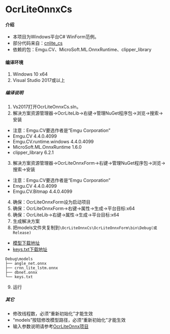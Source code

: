 # OcrLiteOnnxCs

#### 介绍
* 本项目为Windows平台C# WinForm范例。
* 部分代码来自：[cnlite_cs](https://gitclone.com/github.com/cronz/cnlite_cs)
* 依赖的包：Emgu.CV、MicroSoft.ML.OnnxRuntime、clipper_library

#### 编译环境
1. Windows 10 x64
2. Visual Studio 2017或以上

##### 编译说明
1. Vs2017打开OcrLiteOnnxCs.sln。
2. 解决方案资源管理器->OcrLiteLib->右键->管理NuGet程序包->浏览->搜索->安装
* 注意：Emgu.CV要选作者是“Emgu Corporation”
* Emgu.CV 4.4.0.4099
* Emgu.CV.runtime.windows 4.4.0.4099
* MicroSoft.ML.OnnxRuntime 1.6.0
* clipper_library 6.2.1
3. 解决方案资源管理器->OcrLiteOnnxForm->右键->管理NuGet程序包->浏览->搜索->安装
* 注意：Emgu.CV要选作者是“Emgu Corporation”
* Emgu.CV 4.4.0.4099
* Emgu.CV.Bitmap 4.4.0.4099
4. 确保：OcrLiteOnnxForm设为启动项目
5. 确保：OcrLiteOnnxForm->右键->属性->生成->平台目标:x64
6. 确保：OcrLiteLib->右键->属性->生成->平台目标:x64
7. 生成解决方案
8. 把models文件夹复制到```\OcrLiteOnnxCs\OcrLiteOnnxForm\bin\Debug(或Release)```
* [模型下载地址](https://github.com/ouyanghuiyu/chineseocr_lite/tree/onnx/models)
* [keys.txt下载地址](https://github.com/ouyanghuiyu/chineseocr_lite/tree/onnx/pc_projects/OcrLiteOnnx/models)
```
Debug\models
├── angle_net.onnx
├── crnn_lite_lstm.onnx
├── dbnet.onnx
└── keys.txt
```
9. 运行

##### 其它
* 修改线程数，必须“重新初始化”才能生效
* “models”按钮修改模型路径，必须“重新初始化”才能生效
* 输入参数说明请参考[OcrLiteOnnx项目](https://github.com/ouyanghuiyu/chineseocr_lite/tree/onnx/pc_projects/OcrLiteOnnx)